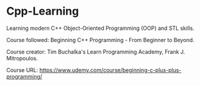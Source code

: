 # Cpp-Learning
Learning modern C++ Object-Oriented Programming (OOP) and STL skills.


Course followed: Beginning C++ Programming - From Beginner to Beyond.

Course creator: Tim Buchalka's Learn Programming Academy, Frank J. Mitropoulos.

Course URL: https://www.udemy.com/course/beginning-c-plus-plus-programming/
